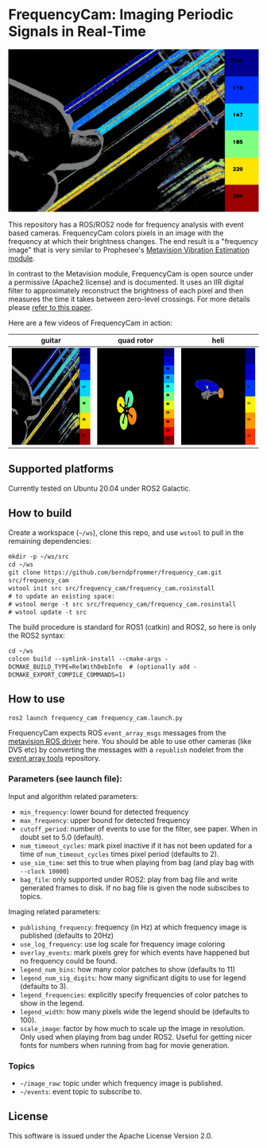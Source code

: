 # FrequencyCam: Imaging Periodic Signals in Real-Time 

[![FrequencyCam guitar](images/guitar.jpg)](https://youtu.be/5oMtnrrNHu4)

This repository has a ROS/ROS2 node for frequency analysis with event
based cameras. FrequencyCam colors pixels in an image with the
frequency at which their brightness changes. The end result is a
"frequency image" that is very similar to Prophesee's
[Metavision Vibration Estimation module](https://docs.prophesee.ai/stable/metavision_sdk/modules/analytics/samples/vibration.html).

In contrast to the Metavision module, FrequencyCam is open source under
a permissive (Apache2 license) and is documented. It uses an IIR
digital filter to approximately reconstruct the brightness of each
pixel and then measures the time it takes between zero-level
crossings. For more details please [refer to this
paper](http://arxiv.org/foo.html).

Here are a few videos of FrequencyCam in action:

|guitar|quad rotor|heli|
|----|---|---|
|[<img src="images/guitar.jpg" width="300" height="195"/>](https://youtu.be/5oMtnrrNHu4)|[<img src="images/quad_rotor.jpg" width="300" height="195"/>](https://youtu.be/1DOIe6SstFU)|[<img src="images/heli.jpg" width="300" height="195"/>](https://youtu.be/KNoVoXxyzcI)|

## Supported platforms

Currently tested on Ubuntu 20.04 under ROS2 Galactic.

## How to build
Create a workspace (``~/ws``), clone this repo, and use ``wstool``
to pull in the remaining dependencies:

```
mkdir -p ~/ws/src
cd ~/ws
git clone https://github.com/berndpfrommer/frequency_cam.git src/frequency_cam
wstool init src src/frequency_cam/frequency_cam.rosinstall
# to update an existing space:
# wstool merge -t src src/frequency_cam/frequency_cam.rosinstall
# wstool update -t src
```

The build procedure is standard for ROS1 (catkin) and ROS2, so here is
only the ROS2 syntax:

```
cd ~/ws
colcon build --symlink-install --cmake-args -DCMAKE_BUILD_TYPE=RelWithDebInfo  # (optionally add -DCMAKE_EXPORT_COMPILE_COMMANDS=1)
```

## How to use

```
ros2 launch frequency_cam frequency_cam.launch.py
```
FrequencyCam expects ROS ``event_array_msgs`` messages from the
[metavision ROS driver](https://github.com/berndpfrommer/metavision_ros_driver)
here. You should be able to use other cameras (like DVS etc) by
converting the messages with a ``republish`` nodelet from the
[event array tools](https://github.com/berndpfrommer/event_array_tools)
repository. 

### Parameters (see launch file):

Input and algorithm related parameters:
- ``min_frequency``: lower bound for detected frequency
- ``max_frequency``: upper bound for detected frequency
- ``cutoff_period``: number of events to use for the filter, see
  paper. When in doubt set to 5.0 (default).
- ``num_timeout_cycles``: mark pixel inactive if it has not been
  updated for a time of ``num_timeout_cycles`` times pixel period
  (defaults to 2).
- ``use_sim_time``: set this to true when playing from bag (and play
  bag with ``--clock 10000``)
- ``bag_file``: only supported under ROS2: play from bag file and
  write generated frames to disk. If no bag file is given the node
  subscibes to topics.

Imaging related parameters:

- ``publishing_frequency``: frequency (in Hz) at which frequency image is
  published (defaults to 20Hz)
- ``use_log_frequency``: use log scale for frequency image coloring
- ``overlay_events``: mark pixels grey for which events have happened
  but no frequency could be found.
- ``legend_num_bins``: how many color patches to show (defaults to 11)
- ``legend_num_sig_digits``: how many significant digits to use for
  legend (defaults to 3).
- ``legend_frequencies``: explicitly specify frequencies of color patches to show in
  the legend.
- ``legend_width``: how many pixels wide the legend should be
  (defaults to 100).
- ``scale_image``: factor by how much to scale up the image in
  resolution. Only used when playing from bag under ROS2.
  Useful for getting nicer fonts for numbers when running
  from bag for movie generation.
  
### Topics

- ``~/image_raw``: topic under which frequency image is published.
- ``~/events``: event topic to subscribe to.


## License

This software is issued under the Apache License Version 2.0.

